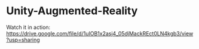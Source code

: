 # Unity-Augmented-Reality

Watch it in action: https://drive.google.com/file/d/1uIOB1x2asj4_05djMackREct0LN4kgb3/view?usp=sharing
